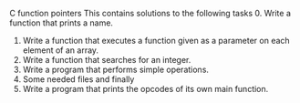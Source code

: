 C function pointers
This contains solutions to the following tasks
0. Write a function that prints a name.
1. Write a function that executes a function given as a parameter on each element of an array.
2. Write a function that searches for an integer.
3. Write a program that performs simple operations.
4. Some needed files and finally
5. Write a program that prints the opcodes of its own main function.
